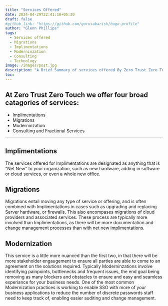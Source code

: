 ```yaml
---
title: "Services Offered"
date: 2024-04-29T22:41:10+05:30
draft: false
#github_link: "https://github.com/gurusabarish/hugo-profile"
author: "Glenn Phillips"
tags:
  - Services offered
  - Migrations
  - Implimentations
  - Moderninzation
  - Consulting
  - Technology
image: /images/post.jpg
description: "A Brief Summary of services offered By Zero Trust Zero Touch"
toc: 
---
```


## At Zero Trust Zero Touch we offer four broad catagories of services:
- Implimentations
- Migrations
- Moderninzation
- Consulting and Fractional Services

<hr>

## Implimentations

The services offered for Implimentations are designated as anything that is "Net New" to your organization, such as new hardware, adding in software or cloud services, or even a whole new office.

## Migrations

Migrations entail moving any type of service or offering, and is often combined with Implimentations in cases such as upgrading and replacing Server hardware, or firewalls. This also encompases migrations of cloud providers and associated services. These process are typically more involved than Implimentations, as there will be more documentation and change management processes than with net new implimentations.

## Modernization

This service is a little more nuanced than the first two, in that there will be more stakeholder engaugement to ensure all parties are able to come to an agreement on the solutions required.  Typically Moderninzations involve identifying painpoints, bottlenecks and frequent issues, the end goal being removing as many blockers and obstacles to ensure and easy and seamless experiance for your business needs.  One of the most common Modernization practices is working to enable SSO with more of your business applications to reduce the number of discrete passwords staff need to keep track of, enabling easier auditing and change management.